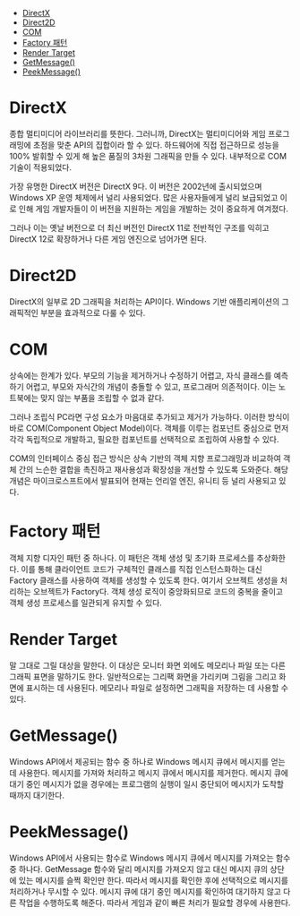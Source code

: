 - [DirectX](#directx)
- [Direct2D](#direct2d)
- [COM](#com)
- [Factory 패턴](#factory-패턴)
- [Render Target](#render-target)
- [GetMessage()](#getmessage)
- [PeekMessage()](#peekmessage)

# DirectX
종합 멀티미디어 라이브러리를 뜻한다. 그러니까, DirectX는 멀티미디어와 게임 프로그래밍에 초점을 맞춘 API의 집합이라 할 수 있다. 하드웨어에 직접 접근하므로 성능을 100% 발휘할 수 있게 해 높은 품질의 3차원 그래픽을 만들 수 있다. 내부적으로 COM 기술이 적용되었다.

가장 유명한 DirectX 버전은 DirectX 9다. 이 버전은 2002년에 출시되었으며 Windows XP 운영 체제에서 널리 사용되었다. 많은 사용자들에게 널리 보급되었고 이로 인해 게임 개발자들이 이 버전을 지원하는 게임을 개발하는 것이 중요하게 여겨졌다.

그러나 이는 옛날 버전으로 더 최신 버전인 DirectX 11로 전반적인 구조를 익히고 DirectX 12로 확장하거나 다른 게임 엔진으로 넘어가면 된다.

# Direct2D
DirectX의 일부로 2D 그래픽을 처리하는 API이다. Windows 기반 애플리케이션의 그래픽적인 부분을 효과적으로 다룰 수 있다.

# COM
상속에는 한계가 있다. 부모의 기능을 제거하거나 수정하기 어렵고, 자식 클래스를 예측하기 어렵고, 부모와 자식간의 개념이 충돌할 수 있고, 프로그래머 의존적이다. 이는 노트북에는 맞지 않는 부품을 조립할 수 없과 같다. 

그러나 조립식 PC라면 구성 요소가 마음대로 추가되고 제거가 가능하다. 이러한 방식이 바로 COM(Component Object Model)이다. 객체를 이루는 컴포넌트 중심으로 먼저 각각 독립적으로 개발하고, 필요한 컴포넌트를 선택적으로 조립하여 사용할 수 있다.

COM의 인터페이스 중심 접근 방식은 상속 기반의 객체 지향 프로그래밍과 비교하여 객체 간의 느슨한 결합을 촉진하고 재사용성과 확장성을 개선할 수 있도록 도와준다. 해당 개념은 마이크로스프트에서 발표되어 현재는 언리얼 엔진, 유니티 등 널리 사용되고 있다.

# Factory 패턴
객체 지향 디자인 패턴 중 하나다. 이 패턴은 객체 생성 및 초기화 프로세스를 추상화한다. 이를 통해 클라이언트 코드가 구체적인 클래스를 직접 인스턴스화하는 대신 Factory 클래스를 사용하여 객체를 생성할 수 있도록 한다. 여기서 오브젝트 생성을 처리하는 오브젝트가 Factory다. 객체 생성 로직이 중앙화되므로 코드의 중복을 줄이고 객체 생성 프로세스를 일관되게 유지할 수 있다.

# Render Target
말 그대로 그릴 대상을 말한다. 이 대상은 모니터 화면 외에도 메모리나 파일 또는 다른 그래픽 표면을 말하기도 한다. 일반적으로는 그리팩 화면을 가리키며 그림을 그리고 화면에 표시하는 데 사용된다. 메모리나 파일로 설정하면 그래픽을 저장하는 데 사용할 수 있다.

# GetMessage()
Windows API에서 제공되는 함수 중 하나로 Windows 메시지 큐에서 메시지를 얻는 데 사용한다. 메시지를 가져와 처리하고 메시지 큐에서 메시지를 제거한다. 메시지 큐에 대기 중인 메시지가 없을 경우에는 프로그램의 실행이 일시 중단되어 메시지가 도착할 때까지 대기한다.

# PeekMessage()
Windows API에서 사용되는 함수로 Windows 메시지 큐에서 메시지를 가져오는 함수 중 하나다. GetMessage 함수와 달리 메시지를 가져오지 않고 대신 메시지 큐의 상단에 있는 메시지를 슬쩍 확인만 한다. 따라서 메시지를 확인한 후에 선택적으로 메시지를 처리하거나 무시할 수 있다. 메시지 큐에 대기 중인 메시지를 확인하여 대기하지 않고 다른 작업을 수행하도록 해준다. 따라서 게임과 같이 빠른 처리가 필요할 경우에 사용한다.
